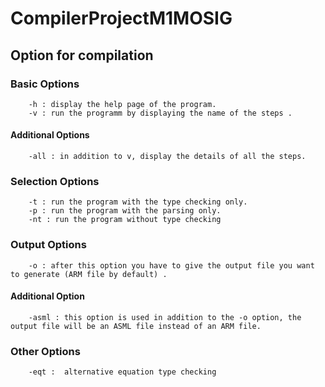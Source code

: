 # CompilerProjectM1MOSIG

## Option for compilation

### Basic Options

		-h : display the help page of the program.
		-v : run the programm by displaying the name of the steps .

#### Additional Options

		-all : in addition to v, display the details of all the steps.

### Selection Options
					
		-t : run the program with the type checking only.
		-p : run the program with the parsing only.
		-nt : run the program without type checking 
					
### Output Options	

		-o : after this option you have to give the output file you want to generate (ARM file by default) .
					
#### Additional Option

		-asml : this option is used in addition to the -o option, the output file will be an ASML file instead of an ARM file.
		
### Other Options

		-eqt :  alternative equation type checking 

